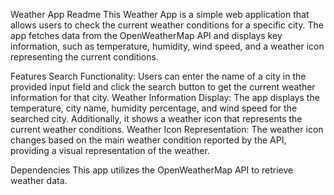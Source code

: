Weather App Readme
This Weather App is a simple web application that allows users to check the current weather conditions for a specific city. The app fetches data from the OpenWeatherMap API and displays key information, such as temperature, humidity, wind speed, and a weather icon representing the current conditions.

Features
Search Functionality: Users can enter the name of a city in the provided input field and click the search button to get the current weather information for that city.
Weather Information Display: The app displays the temperature, city name, humidity percentage, and wind speed for the searched city. Additionally, it shows a weather icon that represents the current weather conditions.
Weather Icon Representation: The weather icon changes based on the main weather condition reported by the API, providing a visual representation of the weather.

Dependencies
This app utilizes the OpenWeatherMap API to retrieve weather data.

